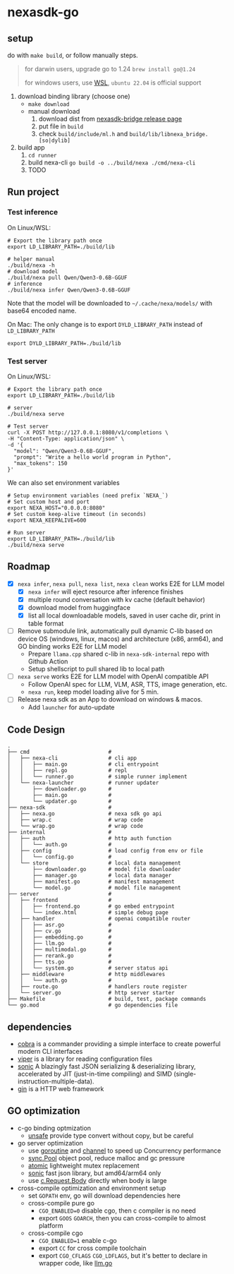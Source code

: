 # nexasdk-go

## setup

do with `make build`, or follow manually steps.

> for darwin users, upgrade go to 1.24 `brew install go@1.24`
>
> for windows users, use [WSL](https://learn.microsoft.com/en-us/windows/wsl/), `ubuntu 22.04` is official support

1. download binding library (choose one)
   - `make download`
   - manual download
     1. download dist from [nexasdk-bridge release page](https://github.com/NexaAI/nexasdk-bridge/releases)
     2. put file in `build`
     3. check `build/include/ml.h` and `build/lib/libnexa_bridge.[so|dylib]`
2. build app
   1. `cd runner`
   1. build nexa-cli `go build -o ../build/nexa ./cmd/nexa-cli`
   1. TODO

## Run project

### Test inference

On Linux/WSL:

```shell
# Export the library path once
export LD_LIBRARY_PATH=./build/lib

# helper manual
./build/nexa -h
# download model
./build/nexa pull Qwen/Qwen3-0.6B-GGUF
# inference
./build/nexa infer Qwen/Qwen3-0.6B-GGUF
```

Note that the model will be downloaded to `~/.cache/nexa/models/` with base64 encoded name.

On Mac:
The only change is to export `DYLD_LIBRARY_PATH` instead of `LD_LIBRARY_PATH`

```shell
export DYLD_LIBRARY_PATH=./build/lib
```

### Test server

On Linux/WSL:

```shell
# Export the library path once
export LD_LIBRARY_PATH=./build/lib

# server
./build/nexa serve

# Test server
curl -X POST http://127.0.0.1:8080/v1/completions \
-H "Content-Type: application/json" \
-d '{
  "model": "Qwen/Qwen3-0.6B-GGUF",
  "prompt": "Write a hello world program in Python",
  "max_tokens": 150
}'
```

We can also set environment variables

```shell
# Setup environment variables (need prefix `NEXA_`)
# Set custom host and port
export NEXA_HOST="0.0.0.0:8080"
# Set custom keep-alive timeout (in seconds)
export NEXA_KEEPALIVE=600

# Run server
export LD_LIBRARY_PATH=./build/lib
./build/nexa serve
```

## Roadmap

- [x] `nexa infer`, `nexa pull`, `nexa list`, `nexa clean` works E2E for LLM model
  - [x] `nexa infer` will eject resource after inference finishes
  - [x] multiple round conversation with kv cache (default behavior)
  - [x] download model from huggingface
  - [x] list all local downloadable models, saved in user cache dir, print in table format
- [ ] Remove submodule link, automatically pull dynamic C-lib based on device OS (windows, linux, macos) and architecture (x86, arm64), and GO binding works E2E for LLM model
  - Prepare `llama.cpp` shared c-lib in `nexa-sdk-internal` repo with Github Action
  - Setup shellscript to pull shared lib to local path
- [ ] `nexa serve` works E2E for LLM model with OpenAI compatible API
  - Follow OpenAI spec for LLM, VLM, ASR, TTS, image generation, etc.
  - `nexa run`, keep model loading alive for 5 min.
- [ ] Release nexa sdk as an App to download on windows & macos.
  - Add `launcher` for auto-update

## Code Design

```
.
├── cmd                         #
│   ├── nexa-cli                # cli app
│   │   ├── main.go             # cli entrypoint
│   │   ├── repl.go             # repl
│   │   └── runner.go           # simple runner implement
│   └── nexa-launcher           # runner updater
│       ├── downloader.go       #
│       ├── main.go             #
│       └── updater.go          #
├── nexa-sdk                    #
│   ├── nexa.go                 # nexa sdk go api
│   ├── wrap.c                  # wrap code
│   └── wrap.go                 # wrap code
├── internal                    #
│   ├── auth                    # http auth function
│   │   └── auth.go             #
│   ├── config                  # load config from env or file
│   │   └── config.go           #
│   └── store                   # local data management
│       ├── downloader.go       # model file downloader
│       ├── manager.go          # local data manager
│       ├── manifest.go         # manifest management
│       └── model.go            # model file management
├── server                      #
│   ├── frontend                #
│   │   ├── frontend.go         # go embed entrypoint
│   │   └── index.html          # simple debug page
│   ├── handler                 # openai compatible router
│   │   ├── asr.go              #
│   │   ├── cv.go               #
│   │   ├── embedding.go        #
│   │   ├── llm.go              #
│   │   ├── multimodal.go       #
│   │   ├── rerank.go           #
│   │   ├── tts.go              #
│   │   └── system.go           # server status api
│   ├── middleware              # http middlewares
│   │   └── auth.go             #
│   ├── route.go                # handlers route register
│   └── server.go               # http server starter
├── Makefile                    # build, test, package commands
└── go.mod                      # go dependencies file
```

## dependencies

- [cobra](https://pkg.go.dev/github.com/spf13/cobra) is a commander providing a simple interface to create powerful modern CLI interfaces
- [viper](https://github.com/spf13/viper) is a library for reading configuration files
- [sonic](https://github.com/bytedance/sonic) A blazingly fast JSON serializing & deserializing library, accelerated by JIT (just-in-time compiling) and SIMD (single-instruction-multiple-data).
- [gin](https://github.com/gin-gonic/gin) is a HTTP web framework

## GO optimization

- c-go binding optmization
  - [unsafe](https://pkg.go.dev/unsafe) provide type convert without copy, but be careful
- go server optimization
  - use [goroutine](https://go.dev/doc/effective_go#goroutines) and [channel](https://go.dev/doc/effective_go#channels) to speed up Concurrency performance
  - [sync.Pool](https://pkg.go.dev/sync#Pool) object pool, reduce malloc and gc pressure
  - [atomic](https://pkg.go.dev/sync/atomic) lightweight mutex replacement
  - [sonic](https://github.com/bytedance/sonic) fast json library, but amd64/arm64 only
  - use [c.Request.Body](https://pkg.go.dev/net/http#Request) directly when body is large
- cross-compile optimization and environment setup
  - set `GOPATH` env, go will download dependencies here
  - cross-compile pure go
    - `CGO_ENABLED=0` disable cgo, then c compiler is no need
    - export `GOOS` `GOARCH`, then you can cross-compile to almost platform
  - cross-compile cgo
    - `CGO_ENABLED=1` enable c-go
    - export `CC` for cross compile toolchain
    - export `CGO_CFLAGS` `CGO_LDFLAGS`, but it's better to declare in wrapper code, like [llm.go](./runner/nexa-sdk/llm.go)
